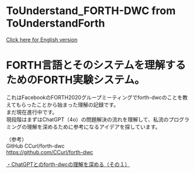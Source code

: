 # ToUnderstand_FORTH-DWC from ToUnderstandForth  
[ Click here for English version](README_ENG.md)   
  
# FORTH言語とそのシステムを理解するためのFORTH実験システム。  
  
これはFacebookのFORTH2020グループミーティングでforth-dwcのことを教えてもらったことから始まった理解の記録です。  
まだ現在進行中です。  
現段階はまずはChatGPT（4o）の問題解決の流れを理解して、私流のプログラミングの理解を深めるために参考になるアイデアを探しています。  
  
（参考）  
GitHub CCurl/forth-dwc  
https://github.com/CCurl/forth-dwc  
  
  
[・ChatGPTとのforth-dwcの理解を深める（その１）](kawakudari_conversation_JP.md)  
  




